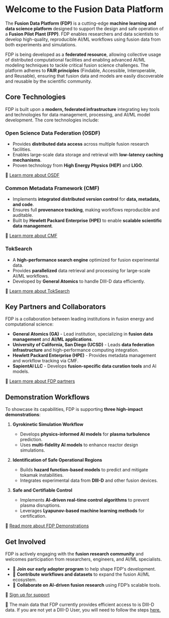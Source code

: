

# Welcome to the Fusion Data Platform

The **Fusion Data Platform (FDP)** is a cutting-edge **machine learning and data science platform** designed to support the design and safe operation of a **Fusion Pilot Plant (FPP)**. FDP enables researchers and data scientists to develop high-quality, reproducible AI/ML workflows using fusion data from both experiments and simulations.

FDP is being developed as a **federated resource**, allowing collective usage of distributed computational facilities and enabling advanced AI/ML modeling techniques to tackle critical fusion science challenges. The platform adheres to **FAIR principles** (Findable, Accessible, Interoperable, and Reusable), ensuring that fusion data and models are easily discoverable and reusable by the scientific community.

## Core Technologies

FDP is built upon a **modern, federated infrastructure** integrating key tools and technologies for data management, processing, and AI/ML model development. The core technologies include:

### **Open Science Data Federation (OSDF)**
- Provides **distributed data access** across multiple fusion research facilities.
- Enables large-scale data storage and retrieval with **low-latency caching mechanisms**.
- Proven technology from **High Energy Physics (HEP)** and **LIGO**.

📌 [Learn more about OSDF](#)  

### **Common Metadata Framework (CMF)**
- Implements **integrated distributed version control** for **data, metadata, and code**.
- Ensures full **provenance tracking**, making workflows reproducible and auditable.
- Built by **Hewlett Packard Enterprise (HPE)** to enable **scalable scientific data management**.

📌 [Learn more about CMF](#)

### **TokSearch**
- A **high-performance search engine** optimized for fusion experimental data.
- Provides **parallelized** data retrieval and processing for large-scale AI/ML workflows.
- Developed by **General Atomics** to handle DIII-D data efficiently.

📌 [Learn more about TokSearch](https://ga-fdp.github.io/toksearch/latest/)



## Key Partners and Collaborators

FDP is a collaboration between leading institutions in fusion energy and computational science:

- **General Atomics (GA)** - Lead institution, specializing in **fusion data management** and **AI/ML applications**.
- **University of California, San Diego (UCSD)** - Leads **data federation infrastructure** and high-performance computing integration.
- **Hewlett Packard Enterprise (HPE)** - Provides metadata management and workflow tracking via CMF.
- **SapientAI LLC** - Develops **fusion-specific data curation tools** and AI models.

📌 [Learn more about FDP partners](#)

## Demonstration Workflows

To showcase its capabilities, FDP is supporting **three high-impact demonstrations**:

1. **Gyrokinetic Simulation Workflow**
   - Develops **physics-informed AI models** for **plasma turbulence** prediction.
   - Uses **multi-fidelity AI models** to enhance reactor design simulations.

2. **Identification of Safe Operational Regions**
   - Builds **hazard function-based models** to predict and mitigate tokamak instabilities.
   - Integrates experimental data from **DIII-D** and other fusion devices.

3. **Safe and Certifiable Control**
   - Implements **AI-driven real-time control algorithms** to prevent plasma disruptions.
   - Leverages **Lyapunov-based machine learning methods** for certification.

📌 [Read more about FDP Demonstrations](#)

## Get Involved

FDP is actively engaging with the **fusion research community** and welcomes participation from researchers, engineers, and AI/ML specialists.

- 📌 **Join our early adopter program** to help shape FDP's development.
- 📌 **Contribute workflows and datasets** to expand the fusion AI/ML ecosystem.
- 📌 **Collaborate on AI-driven fusion research** using FDP’s scalable tools.

📌 [Sign up for support](https://forms.gle/n7oCj2Kj4gFPADmZ9) 

📌 The main data that FDP currently provides efficient access to is DIII-D data.  If you are not yet a DIII-D User, you will need to follow the steps [here.](https://d3dfusion.org/become-a-user/) 








